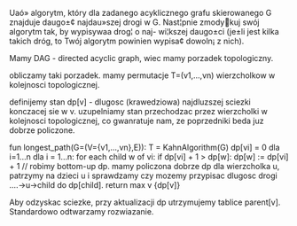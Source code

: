 Uaó» algorytm, który dla zadanego acyklicznego grafu skierowanego G znajduje daugo±¢ najdau»szej drogi w G. Nast¦pnie zmodykuj swój algorytm tak, by wypisywaa drog¦ o naj- wi¦kszej daugo±ci (je±li jest kilka takich dróg, to Twój algorytm powinien wypisa¢ dowoln¡ z nich).

Mamy DAG - directed acyclic graph, wiec mamy porzadek topologiczny.

obliczamy taki porzadek.
mamy permutacje T=(v1,...,vn) wierzcholkow w kolejnosci topologicznej.

definijemy stan dp[v] - dlugosc (krawedziowa) najdluzszej sciezki konczacej sie w v.
uzupelniamy stan przechodzac przez wierzcholki w kolejnosci topologicznej, co gwanratuje nam, ze poprzedniki beda juz dobrze policzone.

fun longest_path(G=(V={v1,...,vn},E)):
    T = KahnAlgorithm(G)
    dp[vi] = 0 dla i=1...n
    dla i = 1...n:
        for each child w of vi:
            if dp[vi] + 1 > dp[w]:
                dp[w] := dp[vi] + 1
            // robimy bottom-up dp. mamy policzona dobrze dp dla wierzcholka u, patrzymy na dzieci u i sprawdzamy czy mozemy przypisac dlugosc drogi ....->u->child do dp[child].
    return max v {dp[v]}

Aby odzyskac sciezke, przy aktualizacji dp utrzymujemy tablice parent[v]. Standardowo odtwarzamy rozwiazanie.